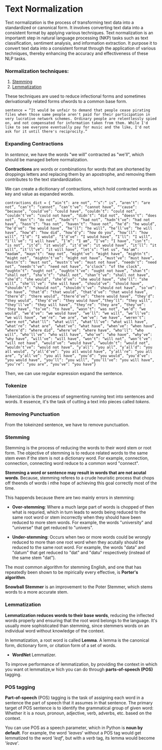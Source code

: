 # Text Normalization

Text normalization is the process of transforming text data into a standardized or  canonical form. It involves converting text data into a consistent format by applying various techniques. Text normalization is an importantt step in natural language processing (NKP) tasks such as text classification, sentiment analysis, and information extraction. It purpose it to convert text data into a consistent format through the application of various techniques, thereby enhancing the accuracy and effectiveness of these NLP tasks.

### Normalization techniques:

1. [Stemming](#stemming)
2. [Lemmatization](#lemmatization)

These techniques are used to reduce infectional forms and sometimes derivationally related forms ofwords to a common base form.

```
sentence = “It would be unfair to demand that people cease pirating files when those same people aren't paid for their participation in very lucrative network schemes. Ordinary people are relentlessly spied on, and not compensated for information taken from them. While I'd like to see everyone eventually pay for music and the like, I'd not ask for it until there's reciprocity.”

```

### Expanding Contractions

In *sentence*, we have the words "we will" contracted as "we'll", which should be managed before normalization.

**Contractions** are words or combinations for words that are shortened by droppings letters and replacing them by an apostrophe, and removing them contributes to the text standardization.

We can create a dicitionary of contractions, which hold contracted words as key and value as expanded words.

```
contractions_dict = { “ain’t”: are not”, ”’s”:” is”, ”aren’t”: “are not”, “can’t”: “cannot”, ”can’t’ve”: “cannot have”, “‘cause”: “because”, ”could’ve”: “could have”, ”couldn’t”: “could not”, “couldn’t’ve”: “could not have”, “didn’t”: “did not”, ”doesn’t”: “does not”, “don’t”: “do not”, ”hadn’t”: “had not”, ”hadn’t’ve”: “had not have”, “hasn’t”: “has not”, ”haven’t”: “have not”, ”he’d”: “he would”, “he’d’ve”: “he would have”, ”he’ll”: “he will”, “he’ll’ve”: “he will have”, “how’d”: “how did”, ”how’d’y”: “how do you”, ”how’ll”: “how will”, “I’d”: “I would”, “I’d’ve”: “I would have”, ”I’ll”: “I will”, “I’ll’ve”: “I will have”, ”I’m”: “I am”, ”I’ve”: “I have”, “isn’t”: “is not”, “it’d”: “it would”, ”it’d’ve”: “it would have”, ”it’ll”: “it will”, “it’ll’ve”: “it will have”, “let’s”: “let us”, ”ma’am”: “madam”, “mayn’t”: “may not”, ”might’ve”: “might have”, ”mightn’t”: “might not”, “mightn’t’ve”: “might not have”, ”must’ve”: “must have”, ”mustn’t”: “must not”, “mustn’t’ve”: “must not have”, “needn’t”: “need not”, “needn’t’ve”: “need not have”, ”o’clock”: “of the clock”, ”oughtn’t”: “ought not”, “oughtn’t’ve”: “ought not have”, ”shan’t”: “shall not”, ”sha’n’t”: “shall not”, “shan’t’ve”: “shall not have”, ”she’d”: “she would”, ”she’d’ve”: “she would have”, “she’ll”: “she will”, “she’ll’ve”: “she will have”, ”should’ve”: “should have”, “shouldn’t”: “should not”, “shouldn’t’ve”: “should not have”, ”so’ve”: “so have”, “that’d”: “that would”, ”that’d’ve”: “that would have”, “there’d”: “there would”, “there’d’ve”: “there would have”, “they’d”: “they would”, “they’d’ve”: “they would have”,”they’ll”: “they will”, “they’ll’ve”: “they will have”, “they’re”: “they are”, ”they’ve”: “they have”, “to’ve”: “to have”, ”wasn’t”: “was not”, ”we’d”: “we would”, “we’d’ve”: “we would have”, ”we’ll”: “we will”, ”we’ll’ve”: “we will have”, “we’re”: “we are”, ”we’ve”: “we have”, “weren’t”: “were not”,”what’ll”: “what will”, “what’ll’ve”: “what will have”, ”what’re”: “what are”, “what’ve”: “what have”, “when’ve”: “when have”, ”where’d”: “where did”, “where’ve”: “where have”, “who’ll”: “who will”, ”who’ll’ve”: “who will have”, ”who’ve”: “who have”, “why’ve”: “why have”, ”will’ve”: “will have”, ”won’t”: “will not”, “won’t’ve”: “will not have”, “would’ve”: “would have”, ”wouldn’t”: “would not”, “wouldn’t’ve”: “would not have”, ”y’all”: “you all”, “y’all’d”: “you all would”, “y’all’d’ve”: “you all would have”, ”y’all’re”: “you all are”, “y’all’ve”: “you all have”, “you’d”: “you would”, ”you’d’ve”: “you would have”, “you’ll”: “you will”, ”you’ll’ve”: “you will have”, “you’re”: “you are”, “you’ve”: “you have”}
```


Then, we can use regular expression expand the sentence.

### Tokenize

Tokenization is the process of segmenting running text into sentences and words. It essence, it's the task of cutting a text into pieces called *tokens*.

### Removing Punctuation

From the tokeinzed sentence, we have to remove punctuation.

### Stemming

Stemming is the process of reducing the words to their word stem or root form. The objective of stemming is to reduce related words to the same stem even if the stem is not a dictionary word. For example, connection, connection, connecting word reduce to a common word "connect".

**Stemming a word or sentence may result in words that are not acutal words**. Because, stemming referes to a crude heuristic process that chops off theends of words i nthe hope of achieving this goal correctly most of the time.

This happends because there are two mainly errors in stemming:

- **Over-stemming**: Where a much large part of words is chopped of then what is requried, which in turn leads to words being reduced to the same root word or stem incorrectly when they should have been reduced to more stem words. For example, the words "university" and "universe" that get reduced to "univers".

- **Under-stemming**: Occurs when two or more words could be wrongly reduced to more than one root word when they acutally should be reduced to the same root word. For example, the words "data" and "datum" that get  reduced to "dat" and "datu" respectively (instead of the same stem "dat").

The most common algorithm for stemming English, and one that has repeatedly been shown to be mpirically every effective, is **Porter's algorithm**.


**Snowball Stemmer** is an improvement to the Poter Stemmer, which stems words to a more accurate stem.

### Lemmatization

**Lemmatization reduces words to their base words**, reducing the inflected words properly and ensuring that the root word belongs to the language. It's usually more sophisticated than stemming, since stemmers words on an individual word  without knowledge of the context.

In lemmatization, a root word is called **Lemma**. A lemma is the canonical form, dictionary form, or citation form of a set of words.

- **WordNet** Lemmatizer.

To improve performance of lemmatization, by providing the context in which you want ot lemmatize,w hich you can do through **parts-of-speech (POS)** tagging.

### POS tagging

**Part-of-speech** (POS) tagging is the task of assigning each word in a sentence the part of speech that it assumes in that sentence. The primary target of POS sentence is to identify the grammatical group of given word: Whether it is a noun, pronoun, adjective, verb, adverbs, etc. based on the context.

You can use POS as a speech parameter, which in Python is **noun by default**. For example, the word '*leaves*' without a POS tag would get lemmatized to the word '*leaf*', but with a *verb* tag, its lemma would become '*leave*'.